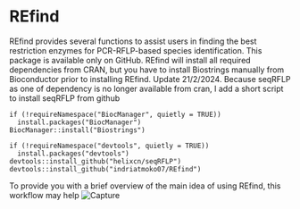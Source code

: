 # REfind  

REfind provides several functions to assist users in finding the best restriction enzymes for PCR-RFLP-based species identification. 
This package is available only on GitHub. REfind will install all required dependencies from CRAN, but you have to install Biostrings manually from Bioconductor prior to installing REfind. Update 21/2/2024. Because seqRFLP as one of dependency is no longer available from cran, I add a short script to install seqRFLP from github 

```
if (!requireNamespace("BiocManager", quietly = TRUE))
  install.packages("BiocManager")
BiocManager::install("Biostrings")

if (!requireNamespace("devtools", quietly = TRUE))
  install.packages("devtools")
devtools::install_github("helixcn/seqRFLP")
devtools::install_github("indriatmoko07/REfind")

```

To provide you with a brief overview of the main idea of using REfind, this workflow may help
![Capture](https://github.com/indriatmoko07/REfind/assets/88871879/328326da-3e45-4552-8ed1-cdbc189410f7)
